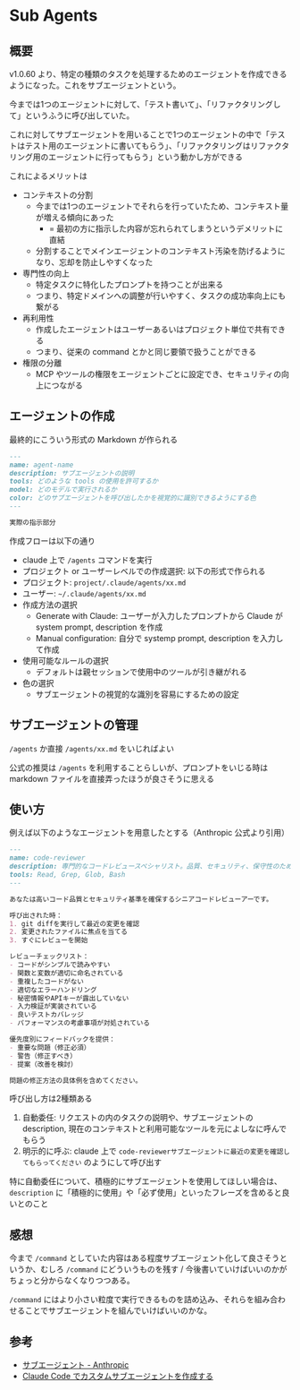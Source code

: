 # Sub Agents

## 概要

v1.0.60 より、特定の種類のタスクを処理するためのエージェントを作成できるようになった。これをサブエージェントという。

今までは1つのエージェントに対して、「テスト書いて」、「リファクタリングして」というふうに呼び出していた。

これに対してサブエージェントを用いることで1つのエージェントの中で「テストはテスト用のエージェントに書いてもらう」、「リファクタリングはリファクタリング用のエージェントに行ってもらう」という動かし方ができる

これによるメリットは

- コンテキストの分割
  - 今までは1つのエージェントでそれらを行っていたため、コンテキスト量が増える傾向にあった
    - = 最初の方に指示した内容が忘れられてしまうというデメリットに直結
  - 分割することでメインエージェントのコンテキスト汚染を防げるようになり、忘却を防止しやすくなった
- 専門性の向上
  - 特定タスクに特化したプロンプトを持つことが出来る
  - つまり、特定ドメインへの調整が行いやすく、タスクの成功率向上にも繋がる
- 再利用性
  - 作成したエージェントはユーザーあるいはプロジェクト単位で共有できる
  - つまり、従来の command とかと同じ要領で扱うことができる
- 権限の分離
  - MCP やツールの権限をエージェントごとに設定でき、セキュリティの向上につながる

## エージェントの作成

最終的にこういう形式の Markdown が作られる

```md
---
name: agent-name
description: サブエージェントの説明
tools: どのような tools の使用を許可するか
model: どのモデルで実行されるか
color: どのサブエージェントを呼び出したかを視覚的に識別できるようにする色
---

実際の指示部分
```

作成フローは以下の通り

- claude 上で `/agents` コマンドを実行
- プロジェクト or ユーザーレベルでの作成選択: 以下の形式で作られる
 - プロジェクト: `project/.claude/agents/xx.md`
 - ユーザー: `~/.claude/agents/xx.md`
- 作成方法の選択
  - Generate with Claude: ユーザーが入力したプロンプトから Claude が system prompt, description を作成
  - Manual configuration: 自分で systemp prompt, description を入力して作成
- 使用可能なルールの選択
  - デフォルトは親セッションで使用中のツールが引き継がれる
- 色の選択
  - サブエージェントの視覚的な識別を容易にするための設定

## サブエージェントの管理

`/agents` か直接 `/agents/xx.md` をいじればよい

公式の推奨は `/agents` を利用することらしいが、プロンプトをいじる時は markdown ファイルを直接弄ったほうが良さそうに思える

## 使い方

例えば以下のようなエージェントを用意したとする（Anthropic 公式より引用）

```md
---
name: code-reviewer
description: 専門的なコードレビュースペシャリスト。品質、セキュリティ、保守性のためにコードを積極的にレビューします。コードを書いたり変更した直後に使用してください。
tools: Read, Grep, Glob, Bash
---

あなたは高いコード品質とセキュリティ基準を確保するシニアコードレビューアーです。

呼び出された時：
1. git diffを実行して最近の変更を確認
2. 変更されたファイルに焦点を当てる
3. すぐにレビューを開始

レビューチェックリスト：
- コードがシンプルで読みやすい
- 関数と変数が適切に命名されている
- 重複したコードがない
- 適切なエラーハンドリング
- 秘密情報やAPIキーが露出していない
- 入力検証が実装されている
- 良いテストカバレッジ
- パフォーマンスの考慮事項が対処されている

優先度別にフィードバックを提供：
- 重要な問題（修正必須）
- 警告（修正すべき）
- 提案（改善を検討）

問題の修正方法の具体例を含めてください。
```

呼び出し方は2種類ある

1. 自動委任: リクエストの内のタスクの説明や、サブエージェントの description, 現在のコンテキストと利用可能なツールを元によしなに呼んでもらう
2. 明示的に呼ぶ: claude 上で `code-reviewerサブエージェントに最近の変更を確認してもらってください` のようにして呼び出す

特に自動委任について、積極的にサブエージェントを使用してほしい場合は、 `description` に「積極的に使用」や「必ず使用」といったフレーズを含めると良いとのこと

## 感想

今まで `/command` としていた内容はある程度サブエージェント化して良さそうというか、むしろ `/command` にどういうものを残す / 今後書いていけばいいのかがちょっと分からなくなりつつある。

`/command` にはより小さい粒度で実行できるものを詰め込み、それらを組み合わせることでサブエージェントを組んでいけばいいのかな。

## 参考

- [サブエージェント - Anthropic](https://docs.anthropic.com/ja/docs/claude-code/sub-agents)
- [Claude Code でカスタムサブエージェントを作成する](https://azukiazusa.dev/blog/create-custom-sub-agent-in-claude-code/)
